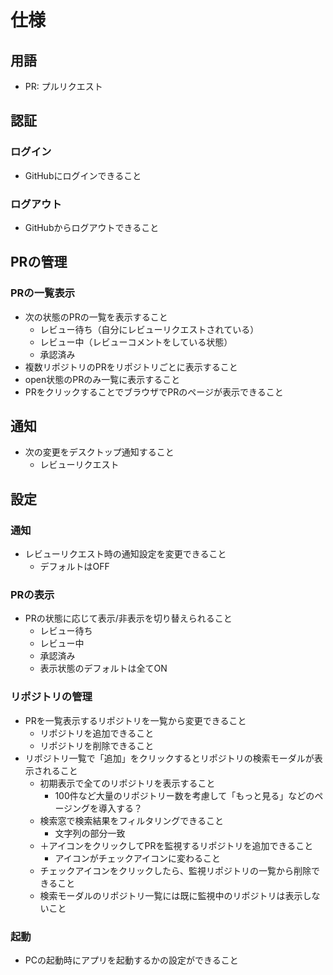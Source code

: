 # 仕様

## 用語
- PR: プルリクエスト

## 認証
### ログイン
- GitHubにログインできること

### ログアウト
- GitHubからログアウトできること

## PRの管理
### PRの一覧表示
- 次の状態のPRの一覧を表示すること
    - レビュー待ち（自分にレビューリクエストされている）
    - レビュー中（レビューコメントをしている状態）
    - 承認済み
- 複数リポジトリのPRをリポジトリごとに表示すること
- open状態のPRのみ一覧に表示すること
- PRをクリックすることでブラウザでPRのページが表示できること

## 通知
- 次の変更をデスクトップ通知すること
    - レビューリクエスト

## 設定
### 通知
- レビューリクエスト時の通知設定を変更できること
    - デフォルトはOFF

### PRの表示
- PRの状態に応じて表示/非表示を切り替えられること
    - レビュー待ち
    - レビュー中
    - 承認済み
    - 表示状態のデフォルトは全てON

### リポジトリの管理
- PRを一覧表示するリポジトリを一覧から変更できること
    - リポジトリを追加できること
    - リポジトリを削除できること
- リポジトリ一覧で「追加」をクリックするとリポジトリの検索モーダルが表示されること
    - 初期表示で全てのリポジトリを表示すること
        - 100件など大量のリポジトリー数を考慮して「もっと見る」などのページングを導入する？
    - 検索窓で検索結果をフィルタリングできること
        - 文字列の部分一致
    - ＋アイコンをクリックしてPRを監視するリポジトリを追加できること
        - アイコンがチェックアイコンに変わること
    - チェックアイコンをクリックしたら、監視リポジトリの一覧から削除できること
    - 検索モーダルのリポジトリ一覧には既に監視中のリポジトリは表示しないこと

### 起動
- PCの起動時にアプリを起動するかの設定ができること
